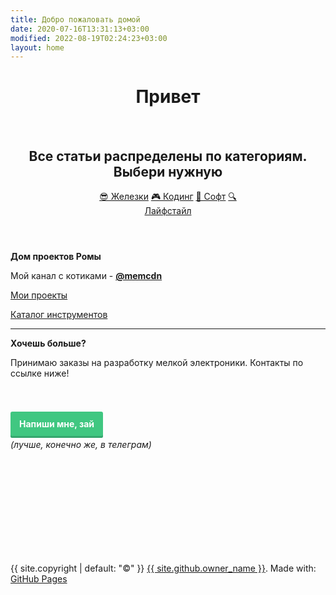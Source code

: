 ```yaml
---
title: Добро пожаловать домой
date: 2020-07-16T13:31:13+03:00
modified: 2022-08-19T02:24:23+03:00
layout: home
---
```



<header class="page-header" role="banner">
<h1 class="project-name">Привет</h1><br>
<h2 class="project-tagline">Все статьи распределены по категориям. Выбери нужную</h2>
	<div id="nav">
	<a href="/hardware/" class="btn">😎 Железки</a>
	<a href="/coding/" class="btn">🎮 Кодинг</a>
	<a href="/software/" class="btn">💾 Софт</a>
	<a href="/about" class="btn">🔍</a>
	<br>
	<a href="/life/" class="btn">Лайфстайл</a>
	</div>
</header>

<main id="content" class="main-content" role="main">




**Дом проектов Ромы**

Мой канал с котиками - [**@memcdn**](tg://resolve?domain=memcdn)

[Мои проекты](/projects/)

[Каталог инструментов](/shop/)

---

**Хочешь больше?**  

Принимаю заказы на разработку мелкой электроники. Контакты по ссылке ниже!<br><br><br>

<p style="text-align: center;"><style>
a.button7 {
  font-weight: 700;
  color: white;
  text-decoration: none;
  padding: .8em 1em calc(.8em + 3px);
  border-radius: 3px;
  background: rgb(64,199,129);
  box-shadow: 0 -3px rgb(53,167,110) inset;
  transition: 0.2s;
  line-height: 3.5;
} 
a.button7:hover { background: rgb(53, 167, 110); }
a.button7:active {
  background: rgb(33,147,90);
  box-shadow: 0 3px rgb(33,147,90) inset;
}
</style>

<a href="/about.html#обратная-связь" class="button7">Напиши мне, зай</a><br>
_(лучше, конечно же, в телеграм)_
</p>

<br><br><br><br><br><br><br><br><br>




<footer class="site-footer">
	<span class="site-footer-owner">
	{{ site.copyright | default: "©" }}  <a href="/about">{{ site.github.owner_name }}</a>.
	</span>
	<span>
	Made with: <a href="{{ site.github.repository_url }}">GitHub Pages</a>
	</span>
</br></br></br>
</footer>

</main>

<script>
// переопределение всех внешних ссылок на открытие в новой вкладке
var links = document.links;
for (var i = 0, linksLength = links.length; i < linksLength; i++) {
	if (links[i].hostname != window.location.hostname) { links[i].target = '_blank'; }
}
</script>
